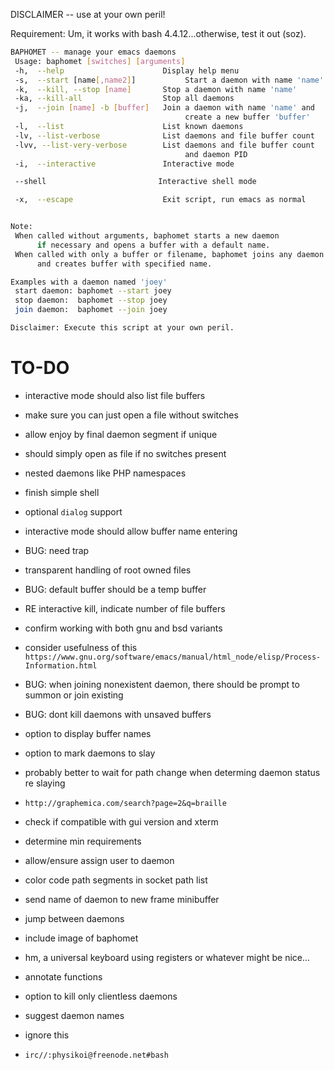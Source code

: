 DISCLAIMER -- use at your own peril!


Requirement: Um, it works with bash 4.4.12...otherwise, test it out (soz).


````bash
BAPHOMET -- manage your emacs daemons
 Usage: baphomet [switches] [arguments]
 -h,  --help                      Display help menu
 -s,  --start [name[,name2]]           Start a daemon with name 'name'
 -k,  --kill, --stop [name]       Stop a daemon with name 'name'
 -ka, --kill-all                  Stop all daemons
 -j,  --join [name] -b [buffer]   Join a daemon with name 'name' and
                                       create a new buffer 'buffer'
 -l,  --list                      List known daemons
 -lv, --list-verbose              List daemons and file buffer count
 -lvv, --list-very-verbose        List daemons and file buffer count
                                       and daemon PID
 -i,  --interactive               Interactive mode

 --shell                         Interactive shell mode

 -x,  --escape                    Exit script, run emacs as normal


Note:
 When called without arguments, baphomet starts a new daemon
      if necessary and opens a buffer with a default name.
 When called with only a buffer or filename, baphomet joins any daemon
      and creates buffer with specified name.

Examples with a daemon named 'joey'
 start daemon: baphomet --start joey
 stop daemon:  baphomet --stop joey
 join daemon:  baphomet --join joey

Disclaimer: Execute this script at your own peril.
````





TO-DO
===
* interactive mode should also list file buffers
* make sure you can just open a file without switches
* allow enjoy by final daemon segment if unique
* should simply open as file if no switches present
* nested daemons like PHP namespaces
* finish simple shell
* optional `dialog` support
* interactive mode should allow buffer name entering
* BUG: need trap
* transparent handling of root owned files
* BUG: default buffer should be a temp buffer
* RE interactive kill, indicate number of file buffers
* confirm working with both gnu and bsd variants
* consider usefulness of this `https://www.gnu.org/software/emacs/manual/html_node/elisp/Process-Information.html`
* BUG: when joining nonexistent daemon, there should be prompt to summon or join existing
* BUG: dont kill daemons with unsaved buffers
* option to display buffer names
* option to mark daemons to slay
* probably better to wait for path change when determing daemon status re slaying
* `http://graphemica.com/search?page=2&q=braille`
* check if compatible with gui version and xterm
* determine min requirements
* allow/ensure assign user to daemon
* color code path segments in socket path list
* send name of daemon to new frame minibuffer
* jump between daemons
* include image of baphomet
* hm, a universal keyboard using registers or whatever might be nice...
* annotate functions
* option to kill only clientless daemons
* suggest daemon names

* ignore this
* `irc//:physikoi@freenode.net#bash`
